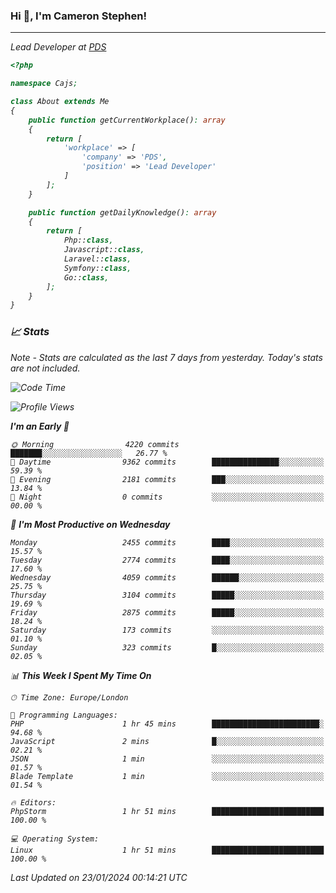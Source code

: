 ### Hi 👋, I'm Cameron Stephen!
<hr>
<p><em>Lead Developer at <a href="https://prindatasolutions.co.uk">PDS</a></p>


```php
<?php

namespace Cajs;

class About extends Me
{
    public function getCurrentWorkplace(): array
    {
        return [
            'workplace' => [
                'company' => 'PDS',
                'position' => 'Lead Developer'
            ]
        ];
    }

    public function getDailyKnowledge(): array
    {
        return [
            Php::class,
            Javascript::class,
            Laravel::class,
            Symfony::class,
            Go::class,
        ];
    }
}
```

### 📈 Stats
<p><em>Note - Stats are calculated as the last 7 days from yesterday. Today's stats are not included.</em></p>


<!--START_SECTION:waka-->
![Code Time](http://img.shields.io/badge/Code%20Time-3%2C646%20hrs%206%20mins-blue)

![Profile Views](http://img.shields.io/badge/Profile%20Views-0-blue)

**I'm an Early 🐤** 

```text
🌞 Morning                4220 commits        ███████░░░░░░░░░░░░░░░░░░   26.77 % 
🌆 Daytime                9362 commits        ███████████████░░░░░░░░░░   59.39 % 
🌃 Evening                2181 commits        ███░░░░░░░░░░░░░░░░░░░░░░   13.84 % 
🌙 Night                  0 commits           ░░░░░░░░░░░░░░░░░░░░░░░░░   00.00 % 
```
📅 **I'm Most Productive on Wednesday** 

```text
Monday                   2455 commits        ████░░░░░░░░░░░░░░░░░░░░░   15.57 % 
Tuesday                  2774 commits        ████░░░░░░░░░░░░░░░░░░░░░   17.60 % 
Wednesday                4059 commits        ██████░░░░░░░░░░░░░░░░░░░   25.75 % 
Thursday                 3104 commits        █████░░░░░░░░░░░░░░░░░░░░   19.69 % 
Friday                   2875 commits        █████░░░░░░░░░░░░░░░░░░░░   18.24 % 
Saturday                 173 commits         ░░░░░░░░░░░░░░░░░░░░░░░░░   01.10 % 
Sunday                   323 commits         █░░░░░░░░░░░░░░░░░░░░░░░░   02.05 % 
```


📊 **This Week I Spent My Time On** 

```text
🕑︎ Time Zone: Europe/London

💬 Programming Languages: 
PHP                      1 hr 45 mins        ████████████████████████░   94.68 % 
JavaScript               2 mins              █░░░░░░░░░░░░░░░░░░░░░░░░   02.21 % 
JSON                     1 min               ░░░░░░░░░░░░░░░░░░░░░░░░░   01.57 % 
Blade Template           1 min               ░░░░░░░░░░░░░░░░░░░░░░░░░   01.54 % 

🔥 Editors: 
PhpStorm                 1 hr 51 mins        █████████████████████████   100.00 % 

💻 Operating System: 
Linux                    1 hr 51 mins        █████████████████████████   100.00 % 
```


 Last Updated on 23/01/2024 00:14:21 UTC
<!--END_SECTION:waka-->
